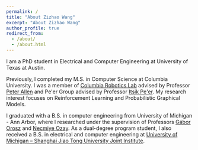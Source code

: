 ```yaml
---
permalink: /
title: "About Zizhao Wang"
excerpt: "About Zizhao Wang"
author_profile: true
redirect_from: 
  - /about/
  - /about.html
---
```


I am a PhD student in Electrical and Computer Engineering at University of Texas at Austin. 

Previously, I completed my M.S. in Computer Science at Columbia University. I was a member of [Columbia Robotics Lab](http://www.cs.columbia.edu/robotics/) advised by Professor [Peter Allen](https://www.cs.columbia.edu/~allen/) and Pe'er Group advised by Professor [Itsik Pe'er](http://www.cs.columbia.edu/~itsik/). My research interest focuses on Reinforcement Learning and Probabilistic Graphical Models.

I graduated with a B.S. in computer engineering from University of Michigan - Ann Arbor, where I researched under the supervision of Professors [Gábor Orosz](http://www-personal.umich.edu/~orosz/) and [Necmiye Ozay](https://web.eecs.umich.edu/~necmiye/). As a dual-degree program student, I also received a B.S. in electrical and computer engineering at [University of Michigan – Shanghai Jiao Tong University Joint Institute](http://umji.sjtu.edu.cn/about/).
